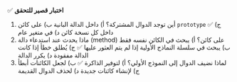 ✅ **اختبار قصير للتحقق**
1.	أين توجد الدوال المشتركة؟
    أ) داخل الدالة البانية
    ب) على كائن `prototype` ✅
    ج) داخل كل نسخة كائن
    د) في متغير عام
2.	ماذا يحدث عند استدعاء دالة (method) على كائن؟
    أ) يبحث في الكائن نفسه فقط
    ب) يبحث في سلسلة النماذج الأولية إذا لم يتم العثور عليها ✅
    ج) يُطلق خطأ إذا كانت الدالة مفقودة
    د) يكرر الدالة
3.	لماذا نضيف الدوال إلى النموذج الأولي؟
    أ) لتوفير الذاكرة ✅
    ب) لجعل الكائنات أبطأ
    ج) لإنشاء كائنات جديدة
    د) لحذف الدوال القديمة
